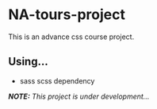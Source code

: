 # NA-tours-project
This is an advance css course project.  

## Using...  
- sass scss dependency

****NOTE:*** This project is under development...*

